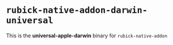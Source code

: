 # `rubick-native-addon-darwin-universal`

This is the **universal-apple-darwin** binary for `rubick-native-addon`
